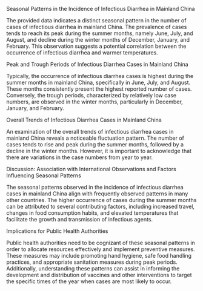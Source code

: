 Seasonal Patterns in the Incidence of Infectious Diarrhea in Mainland China

The provided data indicates a distinct seasonal pattern in the number of cases of infectious diarrhea in mainland China. The prevalence of cases tends to reach its peak during the summer months, namely June, July, and August, and decline during the winter months of December, January, and February. This observation suggests a potential correlation between the occurrence of infectious diarrhea and warmer temperatures.

Peak and Trough Periods of Infectious Diarrhea Cases in Mainland China

Typically, the occurrence of infectious diarrhea cases is highest during the summer months in mainland China, specifically in June, July, and August. These months consistently present the highest reported number of cases. Conversely, the trough periods, characterized by relatively low case numbers, are observed in the winter months, particularly in December, January, and February.

Overall Trends of Infectious Diarrhea Cases in Mainland China

An examination of the overall trends of infectious diarrhea cases in mainland China reveals a noticeable fluctuation pattern. The number of cases tends to rise and peak during the summer months, followed by a decline in the winter months. However, it is important to acknowledge that there are variations in the case numbers from year to year.

Discussion: Association with International Observations and Factors Influencing Seasonal Patterns

The seasonal patterns observed in the incidence of infectious diarrhea cases in mainland China align with frequently observed patterns in many other countries. The higher occurrence of cases during the summer months can be attributed to several contributing factors, including increased travel, changes in food consumption habits, and elevated temperatures that facilitate the growth and transmission of infectious agents.

Implications for Public Health Authorities

Public health authorities need to be cognizant of these seasonal patterns in order to allocate resources effectively and implement preventive measures. These measures may include promoting hand hygiene, safe food handling practices, and appropriate sanitation measures during peak periods. Additionally, understanding these patterns can assist in informing the development and distribution of vaccines and other interventions to target the specific times of the year when cases are most likely to occur.